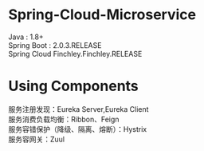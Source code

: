 # Spring-Cloud-Microservice
Java : 1.8+   
Spring Boot : 2.0.3.RELEASE   
Spring Cloud Finchley.Finchley.RELEASE     


# Using Components

服务注册发现：Eureka Server,Eureka Client    
服务消费负载均衡：Ribbon、Feign   
服务容错保护（降级、隔离、熔断）：Hystrix    
服务容网关：Zuul    

